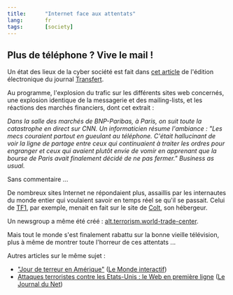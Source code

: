 ```yaml
---
title:      "Internet face aux attentats"
lang:       fr
tags:       [society]
---
```


## Plus de téléphone ? Vive le mail !



Un état des lieux de la cyber société est fait dans [cet article](http://www.transfert.net/fr/cyber_societe/article.cfm?idx_rub=87&idx_art=7284) de l'édition électronique du journal [Transfert](http://www.transfert.net/).

Au programme, l'explosion du trafic sur les différents sites web concernés, une explosion identique de la messagerie et des mailing-lists, et les réactions des marchés financiers, dont cet extrait :

*Dans la salle des marchés de BNP-Paribas, à Paris, on suit toute la catastrophe en direct sur CNN. Un informaticien résume l'ambiance : "Les mecs couraient partout en gueulant au téléphone. C'était hallucinant de voir la ligne de partage entre ceux qui continuaient à traiter les ordres pour engranger et ceux qui avaient plutôt envie de vomir en apprenant que la bourse de Paris avait finalement décidé de ne pas fermer." Business as usual.*

Sans commentaire ...

De nombreux sites Internet ne répondaient plus, assaillis par les internautes du monde entier qui voulaient savoir en temps réel se qu'il se passait. Celui de [TF1](http://www.tf1.fr/), par exemple, menait en fait sur le site de [Colt](http://www.colt-telecom.fr/), son hébergeur.

Un newsgroup a même été créé : [alt.terrorism.world-trade-center](news:alt.terrorism.world-trade-center).

Mais tout le monde s'est finalement rabattu sur la bonne vieille télévision, plus à même de montrer toute l'horreur de ces attentats ...

Autres articles sur le même sujet :

- ["Jour de terreur en Amérique"](http://www.le-monde.fr/article/0,5987,3222--221481-,00.html) ([Le Monde interactif](http://www.le-monde.fr/))
- [Attaques terroristes contre les Etats-Unis :
le Web en première ligne](http://www.journaldunet.com/0109/010912usa.shtml) ([Le Journal du Net](http://www.journaldunet.com/))
